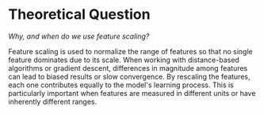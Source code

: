 # Theoretical Question

*Why, and when do we use feature scaling?*

Feature scaling is used to normalize the range of features so that no single feature dominates due to its scale. When working with distance-based algorithms or gradient descent, differences in magnitude among features can lead to biased results or slow convergence. By rescaling the features, each one contributes equally to the model's learning process. This is particularly important when features are measured in different units or have inherently different ranges.
